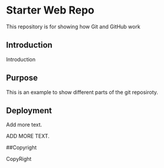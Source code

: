 # Starter Web Repo

This repository is for showing how Git and GitHub work

## Introduction

Introduction

## Purpose

This is an example to show different parts of the git reposiroty.

## Deployment

Add more text.

ADD MORE TEXT.

##Copyright

CopyRight

